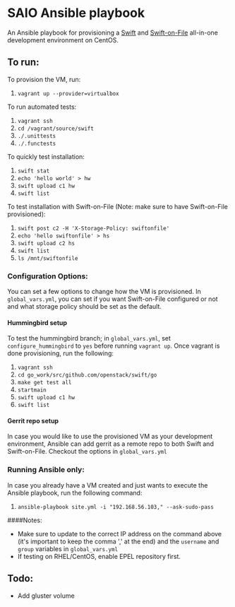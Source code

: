 SAIO Ansible playbook
=========

An Ansible playbook for provisioning a [Swift](http://docs.openstack.org/developer/swift/development_saio.html) and [Swift-on-File](https://github.com/openstack/swiftonfile/blob/master/doc/markdown/quick_start_guide.md) all-in-one
development environment on CentOS.

## To run:
To provision the VM, run:
 1. `vagrant up --provider=virtualbox`

To run automated tests:
 1. `vagrant ssh`
 1. `cd /vagrant/source/swift`
 1. `./.unittests`
 1. `./.functests`

To quickly test installation:
 1. `swift stat`
 1. `echo 'hello world' > hw`
 1. `swift upload c1 hw`
 1. `swift list`

To test installation with Swift-on-File (Note: make sure to have Swift-on-File provisioned):
 1. `swift post c2 -H 'X-Storage-Policy: swiftonfile'`
 1. `echo 'hello swiftonfile' > hs`
 1. `swift upload c2 hs`
 1. `swift list`
 1. `ls /mnt/swiftonfile`

### Configuration Options:
You can set a few options to change how the VM is provisioned. In `global_vars.yml`, you can set if you want Swift-on-File configured or not and what storage policy should be set as the default.

#### Hummingbird setup
To test the hummingbird branch; in `global_vars.yml`, set `configure_hummingbird` to `yes` before running `vagrant up`. Once vagrant is done provisioning, run the following:
 1. `vagrant ssh`
 1. `cd go_work/src/github.com/openstack/swift/go`
 1. `make get test all`
 1. `startmain`
 1. `swift upload c1 hw`
 1. `swift list`

#### Gerrit repo setup
In case you would like to use the provisioned VM as your development environment, Ansible can add gerrit as a remote repo to both Swift and Swift-on-File. Checkout the options in `global_vars.yml`

### Running Ansible only:
In case you already have a VM created and just wants to execute the Ansible playbook, run the following command:
 1. `ansible-playbook site.yml -i "192.168.56.103," --ask-sudo-pass`

####Notes:
 * Make sure to update to the correct IP address on the command above (it's important to keep the comma ',' at the end) and the `username` and `group` variables in `global_vars.yml`
 * If testing on RHEL/CentOS, enable EPEL repository first.

## Todo:
* Add gluster volume
